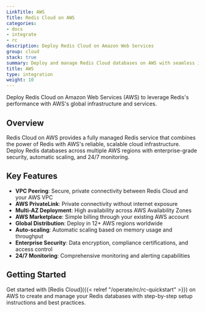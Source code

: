 ```yaml
---
LinkTitle: AWS
Title: Redis Cloud on AWS
categories:
- docs
- integrate
- rc
description: Deploy Redis Cloud on Amazon Web Services
group: cloud
stack: true
summary: Deploy and manage Redis Cloud databases on AWS with seamless integration and global availability.
title: AWS
type: integration
weight: 10
---
```


Deploy Redis Cloud on Amazon Web Services (AWS) to leverage Redis's performance with AWS's global infrastructure and services.

## Overview

Redis Cloud on AWS provides a fully managed Redis service that combines the power of Redis with AWS's reliable, scalable cloud infrastructure. Deploy Redis databases across multiple AWS regions with enterprise-grade security, automatic scaling, and 24/7 monitoring.

## Key Features

- **VPC Peering**: Secure, private connectivity between Redis Cloud and your AWS VPC
- **AWS PrivateLink**: Private connectivity without internet exposure
- **Multi-AZ Deployment**: High availability across AWS Availability Zones
- **AWS Marketplace**: Simple billing through your existing AWS account
- **Global Distribution**: Deploy in 12+ AWS regions worldwide
- **Auto-scaling**: Automatic scaling based on memory usage and throughput
- **Enterprise Security**: Data encryption, compliance certifications, and access control
- **24/7 Monitoring**: Comprehensive monitoring and alerting capabilities

## Getting Started

Get started with [Redis Cloud]({{< relref "/operate/rc/rc-quickstart" >}}) on AWS to create and manage your Redis databases with step-by-step setup instructions and best practices.
